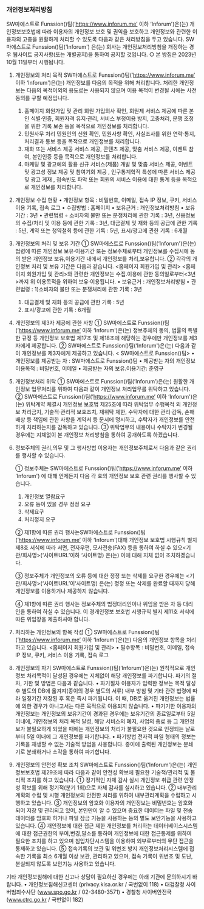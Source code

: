 ### 개인정보처리방침

SW마에스트로 Funssion()팀(’https://www.inforum.me’ 이하 ‘Inforum')은(는) 개인정보보호법에 따라 이용자의 개인정보 보호 및 권익을 보호하고 개인정보와 관련한 이용자의 고충을 원활하게 처리할 수 있도록 다음과 같은 처리방침을 두고 있습니다.
SW마에스트로 Funssion()팀(‘Inforum') 은(는) 회사는 개인정보처리방침을 개정하는 경우 웹사이트 공지사항(또는 개별공지)을 통하여 공지할 것입니다.
○ 본 방침은 2023년 10월 11일부터 시행됩니다.

1. 개인정보의 처리 목적
   SW마에스트로 Funssion()팀(’https://www.inforum.me’ 이하 ‘Inforum')은(는) 개인정보를 다음의 목적을 위해 처리합니다. 처리한 개인정보는 다음의 목적이외의 용도로는 사용되지 않으며 이용 목적이 변경될 시에는 사전동의를 구할 예정입니다.

   1. 홈페이지 회원가입 및 관리
      회원 가입의사 확인, 회원제 서비스 제공에 따른 본인 식별·인증, 회원자격 유지·관리, 서비스 부정이용 방지, 고충처리, 분쟁 조정을 위한 기록 보존 등을 목적으로 개인정보를 처리합니다.
   2. 민원사무 처리
      민원인의 신원 확인, 민원사항 확인, 사실조사를 위한 연락·통지, 처리결과 통보 등을 목적으로 개인정보를 처리합니다.
   3. 재화 또는 서비스 제공
      서비스 제공, 콘텐츠 제공, 맞춤 서비스 제공, 이벤트 참여, 본인인증 등을 목적으로 개인정보를 처리합니다.
   4. 마케팅 및 광고에의 활용
      신규 서비스(제품) 개발 및 맞춤 서비스 제공, 이벤트 및 광고성 정보 제공 및 참여기회 제공 , 인구통계학적 특성에 따른 서비스 제공 및 광고 게재 , 접속빈도 파악 또는 회원의 서비스 이용에 대한 통계 등을 목적으로 개인정보를 처리합니다.

2. 개인정보 수집 현황
   • 개인정보 항목 : 비밀번호, 이메일, 접속 IP 정보, 쿠키, 서비스 이용 기록, 접속 로그
   • 수집방법 : 홈페이지
   • 보유근거 : 개인정보처리방침
   • 보유기간 : 3년
   • 관련법령
   ◦ 소비자의 불만 또는 분쟁처리에 관한 기록 : 3년, 신용정보의 수집/처리 및 이용 등에 관한 기록 : 3년, 대금결제 및 재화 등의 공급에 관한 기록 : 5년, 계약 또는 청약철회 등에 관한 기록 : 5년, 표시/광고에 관한 기록 : 6개월

3. 개인정보의 처리 및 보유 기간
   ① SW마에스트로 Funssion()팀(‘Inforum')은(는) 법령에 따른 개인정보 보유·이용기간 또는 정보주체로부터 개인정보를 수집시에 동의 받은 개인정보 보유,이용기간 내에서 개인정보를 처리,보유합니다.
   ② 각각의 개인정보 처리 및 보유 기간은 다음과 같습니다.
   <홈페이지 회원가입 및 관리>
   <홈페이지 회원가입 및 관리>와 관련한 개인정보는 수집.이용에 관한 동의일로부터<3년>까지 위 이용목적을 위하여 보유·이용됩니다.
   • 보유근거 : 개인정보처리방침
   • 관련법령 : 1)소비자의 불만 또는 분쟁처리에 관한 기록 : 3년
   1. 대금결제 및 재화 등의 공급에 관한 기록 : 5년
   2. 표시/광고에 관한 기록 : 6개월
4. 개인정보의 제3자 제공에 관한 사항
   ① SW마에스트로 Funssion()팀(’https://www.inforum.me’ 이하 ‘Inforum')은(는) 정보주체의 동의, 법률의 특별한 규정 등 개인정보 보호법 제17조 및 제18조에 해당하는 경우에만 개인정보를 제3자에게 제공합니다.
   ② SW마에스트로 Funssion()팀(‘Inforum')은(는) 다음과 같이 개인정보를 제3자에게 제공하고 있습니다.
   < SW마에스트로 Funssion()팀>
   • 개인정보를 제공받는 자 : SW마에스트로 Funssion()팀
   • 제공받는 자의 개인정보 이용목적 : 비밀번호, 이메일
   • 제공받는 자의 보유.이용기간: 준영구

5. 개인정보처리 위탁
   ① SW마에스트로 Funssion()팀(’Inforum’)은(는) 원활한 개인정보 업무처리를 위하여 다음과 같이 개인정보 처리업무를 위탁하고 있습니다.
   ② SW마에스트로 Funssion()팀(’https://www.inforum.me’ 이하 ‘Inforum')은(는) 위탁계약 체결시 개인정보 보호법 제25조에 따라 위탁업무 수행목적 외 개인정보 처리금지, 기술적·관리적 보호조치, 재위탁 제한, 수탁자에 대한 관리·감독, 손해배상 등 책임에 관한 사항을 계약서 등 문서에 명시하고, 수탁자가 개인정보를 안전하게 처리하는지를 감독하고 있습니다.
   ③ 위탁업무의 내용이나 수탁자가 변경될 경우에는 지체없이 본 개인정보 처리방침을 통하여 공개하도록 하겠습니다.

6. 정보주체의 권리,의무 및 그 행사방법
   이용자는 개인정보주체로서 다음과 같은 권리를 행사할 수 있습니다.

   ① 정보주체는 SW마에스트로 Funssion()팀(’https://www.inforum.me’ 이하 ‘Inforum') 에 대해 언제든지 다음 각 호의 개인정보 보호 관련 권리를 행사할 수 있습니다.

   1. 개인정보 열람요구
   2. 오류 등이 있을 경우 정정 요구
   3. 삭제요구
   4. 처리정지 요구

   ② 제1항에 따른 권리 행사는SW마에스트로 Funssion()팀(’https://www.inforum.me’ 이하 ‘Inforum')대해 개인정보 보호법 시행규칙 별지 제8호 서식에 따라 서면, 전자우편, 모사전송(FAX) 등을 통하여 하실 수 있으<기관/회사명>(‘사이트URL’이하 ‘사이트명) 은(는) 이에 대해 지체 없이 조치하겠습니다.

   ③ 정보주체가 개인정보의 오류 등에 대한 정정 또는 삭제를 요구한 경우에는 <기관/회사명>(‘사이트URL’이‘사이트명) 은(는) 정정 또는 삭제를 완료할 때까지 당해 개인정보를 이용하거나 제공하지 않습니다.

   ④ 제1항에 따른 권리 행사는 정보주체의 법정대리인이나 위임을 받은 자 등 대리인을 통하여 하실 수 있습니다. 이 경개인정보 보호법 시행규칙 별지 제11호 서식에 따른 위임장을 제출하셔야 합니다.

7. 처리하는 개인정보의 항목 작성
   ① SW마에스트로 Funssion()팀(’https://www.inforum.me’ 이하 ‘Inforum')은(는) 다음의 개인정보 항목을 처리하고 있습니다.
   <홈페이지 회원가입 및 관리>
   • 필수항목 : 비밀번호, 이메일, 접속 IP 정보, 쿠키, 서비스 이용 기록, 접속 로그

8. 개인정보의 파기
   SW마에스트로 Funssion()팀(‘Inforum')은(는) 원칙적으로 개인정보 처리목적이 달성된 경우에는 지체없이 해당 개인정보를 파기합니다. 파기의 절차, 기한 및 방법은 다음과 같습니다.
   • 파기절차
   이용자가 입력한 정보는 목적 달성 후 별도의 DB에 옮겨져(종이의 경우 별도의 서류) 내부 방침 및 기타 관련 법령에 따라 일정기간 저장된 후 혹은 즉시 파기됩니다. 이 때, DB로 옮겨진 개인정보는 법률에 의한 경우가 아니고서는 다른 목적으로 이용되지 않습니다.
   • 파기기한
   이용자의 개인정보는 개인정보의 보유기간이 경과된 경우에는 보유기간의 종료일로부터 5일 이내에, 개인정보의 처리 목적 달성, 해당 서비스의 폐지, 사업의 종료 등 그 개인정보가 불필요하게 되었을 때에는 개인정보의 처리가 불필요한 것으로 인정되는 날로부터 5일 이내에 그 개인정보를 파기합니다.
   • 파기방법
   전자적 파일 형태의 정보는 기록을 재생할 수 없는 기술적 방법을 사용합니다.
   종이에 출력된 개인정보는 분쇄기로 분쇄하거나 소각을 통하여 파기합니다.

9. 개인정보의 안전성 확보 조치
   SW마에스트로 Funssion()팀(‘Inforum')은(는) 개인정보보호법 제29조에 따라 다음과 같이 안전성 확보에 필요한 기술적/관리적 및 물리적 조치를 하고 있습니다.
   ① 정기적인 자체 감사 실시
   개인정보 취급 관련 안정성 확보를 위해 정기적(분기 1회)으로 자체 감사를 실시하고 있습니다.
   ② 내부관리계획의 수립 및 시행
   개인정보의 안전한 처리를 위하여 내부관리계획을 수립하고 시행하고 있습니다.
   ③ 개인정보의 암호화
   이용자의 개인정보는 비밀번호는 암호화 되어 저장 및 관리되고 있어, 본인만이 알 수 있으며 중요한 데이터는 파일 및 전송 데이터를 암호화 하거나 파일 잠금 기능을 사용하는 등의 별도 보안기능을 사용하고 있습니다.
   ④ 개인정보에 대한 접근 제한
   개인정보를 처리하는 데이터베이스시스템에 대한 접근권한의 부여,변경,말소를 통하여 개인정보에 대한 접근통제를 위하여 필요한 조치를 하고 있으며 침입차단시스템을 이용하여 외부로부터의 무단 접근을 통제하고 있습니다.
   ⑤ 접속기록의 보관 및 위변조 방지
   개인정보처리시스템에 접속한 기록을 최소 6개월 이상 보관, 관리하고 있으며, 접속 기록이 위변조 및 도난, 분실되지 않도록 보안기능 사용하고 있습니다.

기타 개인정보침해에 대한 신고나 상담이 필요하신 경우에는 아래 기관에 문의하시기 바랍니다.
• 개인정보침해신고센터 (privacy.kisa.or.kr / 국번없이 118)
• 대검찰청 사이버범죄수사단 (www.spo.go.kr / 02-3480-3571)
• 경찰청 사이버안전국 (www.ctrc.go.kr / 국번없이 182)
